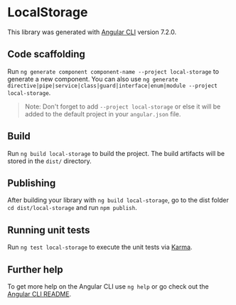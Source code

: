 # LocalStorage

This library was generated with [Angular CLI](https://github.com/angular/angular-cli) version 7.2.0.

## Code scaffolding

Run `ng generate component component-name --project local-storage` to generate a new component. You can also use `ng generate directive|pipe|service|class|guard|interface|enum|module --project local-storage`.
> Note: Don't forget to add `--project local-storage` or else it will be added to the default project in your `angular.json` file. 

## Build

Run `ng build local-storage` to build the project. The build artifacts will be stored in the `dist/` directory.

## Publishing

After building your library with `ng build local-storage`, go to the dist folder `cd dist/local-storage` and run `npm publish`.

## Running unit tests

Run `ng test local-storage` to execute the unit tests via [Karma](https://karma-runner.github.io).

## Further help

To get more help on the Angular CLI use `ng help` or go check out the [Angular CLI README](https://github.com/angular/angular-cli/blob/master/README.md).
